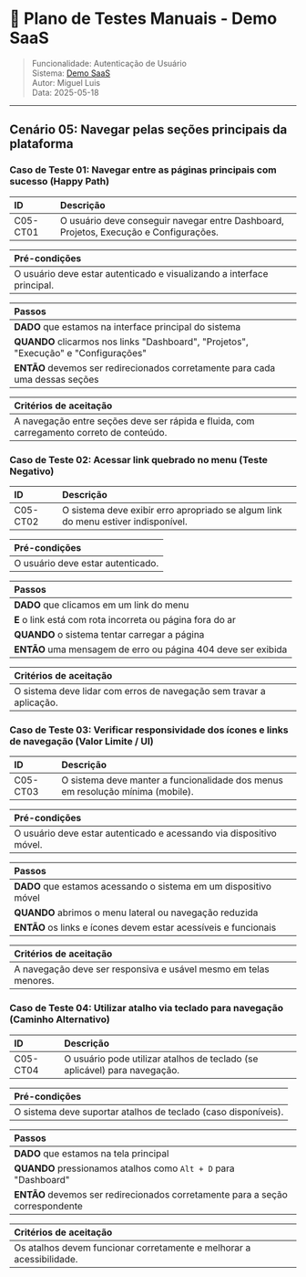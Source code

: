# 🧪 Plano de Testes Manuais - Demo SaaS  
> Funcionalidade: Autenticação de Usuário  
> Sistema: [Demo SaaS](https://demo-saas.bugbug.io/)  
> Autor: Miguel Luis  
> Data: 2025-05-18  

---

## Cenário 05: Navegar pelas seções principais da plataforma

### Caso de Teste 01: Navegar entre as páginas principais com sucesso (Happy Path)

| ID       | Descrição                                                                       |
| :------- | :------------------------------------------------------------------------------ |
| C05-CT01 | O usuário deve conseguir navegar entre Dashboard, Projetos, Execução e Configurações. |

| **Pré-condições**                                                       |
| :---------------------------------------------------------------------- |
| O usuário deve estar autenticado e visualizando a interface principal. |

| **Passos**                                                              |
| :---------------------------------------------------------------------- |
| **DADO** que estamos na interface principal do sistema                  |
| **QUANDO** clicarmos nos links "Dashboard", "Projetos", "Execução" e "Configurações" |
| **ENTÃO** devemos ser redirecionados corretamente para cada uma dessas seções |

| **Critérios de aceitação**                                              |
| :---------------------------------------------------------------------- |
| A navegação entre seções deve ser rápida e fluida, com carregamento correto de conteúdo. |

### Caso de Teste 02: Acessar link quebrado no menu (Teste Negativo)

| ID       | Descrição                                                              |
| :------- | :--------------------------------------------------------------------- |
| C05-CT02 | O sistema deve exibir erro apropriado se algum link do menu estiver indisponível. |

| **Pré-condições**                                               |
| :-------------------------------------------------------------- |
| O usuário deve estar autenticado.                               |

| **Passos**                                                      |
| :-------------------------------------------------------------- |
| **DADO** que clicamos em um link do menu                       |
| **E** o link está com rota incorreta ou página fora do ar       |
| **QUANDO** o sistema tentar carregar a página                   |
| **ENTÃO** uma mensagem de erro ou página 404 deve ser exibida   |

| **Critérios de aceitação**                                      |
| :-------------------------------------------------------------- |
| O sistema deve lidar com erros de navegação sem travar a aplicação. |

### Caso de Teste 03: Verificar responsividade dos ícones e links de navegação (Valor Limite / UI)

| ID       | Descrição                                                                       |
| :------- | :------------------------------------------------------------------------------ |
| C05-CT03 | O sistema deve manter a funcionalidade dos menus em resolução mínima (mobile). |

| **Pré-condições**                                                    |
| :------------------------------------------------------------------- |
| O usuário deve estar autenticado e acessando via dispositivo móvel. |

| **Passos**                                                           |
| :------------------------------------------------------------------- |
| **DADO** que estamos acessando o sistema em um dispositivo móvel     |
| **QUANDO** abrimos o menu lateral ou navegação reduzida              |
| **ENTÃO** os links e ícones devem estar acessíveis e funcionais      |

| **Critérios de aceitação**                                           |
| :------------------------------------------------------------------- |
| A navegação deve ser responsiva e usável mesmo em telas menores.     |

### Caso de Teste 04: Utilizar atalho via teclado para navegação (Caminho Alternativo)

| ID       | Descrição                                                                |
| :------- | :------------------------------------------------------------------------ |
| C05-CT04 | O usuário pode utilizar atalhos de teclado (se aplicável) para navegação.|

| **Pré-condições**                                                |
| :--------------------------------------------------------------- |
| O sistema deve suportar atalhos de teclado (caso disponíveis).   |

| **Passos**                                                       |
| :--------------------------------------------------------------- |
| **DADO** que estamos na tela principal                           |
| **QUANDO** pressionamos atalhos como `Alt + D` para "Dashboard" |
| **ENTÃO** devemos ser redirecionados corretamente para a seção correspondente |

| **Critérios de aceitação**                                       |
| :--------------------------------------------------------------- |
| Os atalhos devem funcionar corretamente e melhorar a acessibilidade. |

